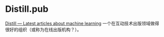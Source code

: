 Distill.pub
===

[Distill — Latest articles about machine learning](https://distill.pub/) 一个在互动技术出版领域做得很好的组织（或称为在线出版机构？）。